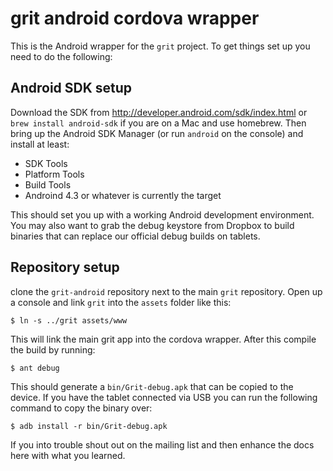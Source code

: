 grit android cordova wrapper
============================

This is the Android wrapper for the `grit` project. To get things set up you need to do the following:

Android SDK setup
-----------------
Download the SDK from http://developer.android.com/sdk/index.html or `brew install android-sdk` if you are on a Mac and use homebrew.
Then bring up the Android SDK Manager (or run `android` on the console) and install at least: 
- SDK Tools
- Platform Tools
- Build Tools
- Androind 4.3 or whatever is currently the target

This should set you up with a working Android development environment. You may also want to grab the debug keystore from
Dropbox to build binaries that can replace our official debug builds on tablets.

Repository setup
----------------

clone the `grit-android` repository next to the main `grit` repository. Open up a console and link `grit` 
into the `assets` folder like this:

    $ ln -s ../grit assets/www
    
This will link the main grit app into the cordova wrapper. After this compile the build by running:

    $ ant debug

This should generate a `bin/Grit-debug.apk` that can be copied to the device. If you have the tablet connected via USB
you can run the following command to copy the binary over:

    $ adb install -r bin/Grit-debug.apk
    
If you into trouble shout out on the mailing list and then enhance the docs here with what you learned.
